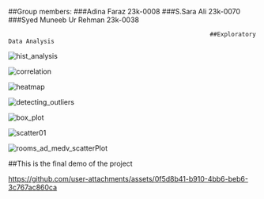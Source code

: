 ##Group members:
###Adina Faraz 23k-0008
###S.Sara Ali 23k-0070
###Syed Muneeb Ur Rehman 23k-0038
                                                             
                                                             ##Exploratory Data Analysis

![hist_analysis](https://github.com/user-attachments/assets/5eb96c38-9210-4c8e-ad4e-3e91749cbfbe)

![correlation](https://github.com/user-attachments/assets/d2c9e9e5-a9d7-4609-9628-3deb8558dbb2)

![heatmap](https://github.com/user-attachments/assets/7fff09e3-77f8-4599-b571-0678dd4f9540)

![detecting_outliers](https://github.com/user-attachments/assets/f8f83691-2a91-45ef-ae11-4e88eb8e6e94)

![box_plot](https://github.com/user-attachments/assets/ce359492-07f8-4974-961b-62dbf7940028)

![scatter01](https://github.com/user-attachments/assets/8b944b4b-f7a1-407f-ada8-75855bbf503d)

![rooms_ad_medv_scatterPlot](https://github.com/user-attachments/assets/258f2fa4-16f1-4689-85c3-e4b0a96d0da1)

##This is the final demo of the project

https://github.com/user-attachments/assets/0f5d8b41-b910-4bb6-beb6-3c767ac860ca

